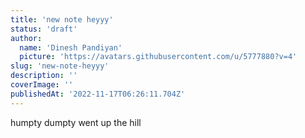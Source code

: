 ```yaml
---
title: 'new note heyyy'
status: 'draft'
author:
  name: 'Dinesh Pandiyan'
  picture: 'https://avatars.githubusercontent.com/u/5777880?v=4'
slug: 'new-note-heyyy'
description: ''
coverImage: ''
publishedAt: '2022-11-17T06:26:11.704Z'
---
```


humpty dumpty went up the hill

